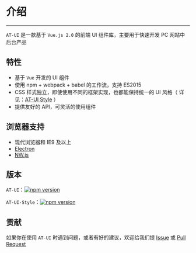 # 介绍

----

`AT-UI` 是一款基于 `Vue.js 2.0` 的前端 UI 组件库，主要用于快速开发 PC 网站中后台产品

## 特性

- 基于 `Vue` 开发的 UI 组件
- 使用 npm + webpack + babel 的工作流，支持 ES2015
- CSS 样式独立，即使使用不同的框架实现，也都能保持统一的 UI 风格（ 详见：[AT-UI Style](https://github.com/net-ui/@net-ui/theme) ）
- 提供友好的 API，可灵活的使用组件

## 浏览器支持

- 现代浏览器和 IE9 及以上
- [Electron](http://electron.atom.io/)
- [NW.js](http://nwjs.io)

## 版本

`AT-UI`：[![npm version](https://badge.fury.io/js/net-ui.svg)](https://badge.fury.io/js/net-ui)

`AT-UI-Style`：[![npm version](https://badge.fury.io/js/@net-ui/theme.svg)](https://badge.fury.io/js/@net-ui/theme)

## 贡献

如果你在使用 `AT-UI` 时遇到问题，或者有好的建议，欢迎给我们提 [Issue](https://github.com/net-ui/net-ui/issues) 或 [Pull Request](https://github.com/net-ui/net-ui/pulls)
